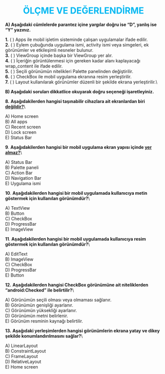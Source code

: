<h1 style="text-align:center;color:#00b9f2;">ÖLÇME VE DEĞERLENDİRME</h1>

**A) Aşağıdaki cümlelerde parantez içine yargılar doğru ise “D”, yanlış ise “Y” yazınız.**

**1.** ( ) Apps ile mobil işletim sisteminde çalışan uygulamalar ifade edilir.\
**2.** ( ) Eylem çubuğunda uygulama ismi, activity ismi veya simgeleri, ek görünümler ve etkileşimli nesneler bulunur.\
**3.** ( ) ViewGroup içinde başka bir ViewGroup yer alır.\
**4.** ( ) İçeriğin görüntülenmesi için gereken kadar alanı kaplayacağı wrap_content ile ifade edilir.\
**5.** ( ) Seçili görünümün nitelikleri Palette panelinden değiştirilir.\
**6.** ( ) CheckBox ile mobil uygulama ekranına resim yerleştirilir.\
**7.** ( ) Layout kullanılarak görünümler düzenli bir şekilde ekrana yerleştirilir.\

**B) Aşağıdaki soruları dikkatlice okuyarak doğru seçeneği işaretleyiniz.**

**8.** **Aşağıdakilerden hangisi taşınabilir cihazlara ait ekranlardan biri <ins>değildir?</ins>**\

A) Home screen <br>
B) All apps <br>
C) Recent screen<br>
D) Lock screen <br>
E) Status Bar

**9**. **Aşağıdakilerden hangisi bir mobil uygulama ekran yapısı içinde <ins>yer almaz?</ins>**\

A) Status Bar <br>
B) Palette paneli <br>
C) Action Bar<br>
D) Navigation Bar <br>
E) Uygulama ismi

**10**. **Aşağıdakilerden hangisi bir mobil uygulamada kullanıcıya metin göstermek için kullanılan görünümdür?**\

A) TextView <br>
B) Button <br>
C) CheckBox<br>
D) ProgressBar <br>
E) ImageView

**11**. **Aşağıdakilerden hangisi bir mobil uygulamada kullanıcıya resim göstermek için kullanılan görünümdür?**\

A) EditText <br>
B) ImageView <br>
C) CheckBox<br>
D) ProgressBar <br>
E) Button

**12.** **Aşağıdakilerden hangisi CheckBox görünümüne ait niteliklerden “android:Checked” ile belirtilir?**\

A) Görünümün seçili olması veya olmaması sağlanır.<br>
B) Görünümün genişliği ayarlanır.<br>
C) Görünümün yüksekliği ayarlanır.<br>
D) Görünümün metni belirlenir.<br>
E) Görünüm resminin kaynağı belirtilir.

**13.** **Aşağıdaki yerleşimlerden hangisi görünümlerin ekrana yatay ve dikey şekilde konumlandırılmasını sağlar?**\

A) LinearLayout <br>
B) ConstraintLayout <br>
C) FrameLayout<br>
D) RelativeLayout <br>
E) Home screen
